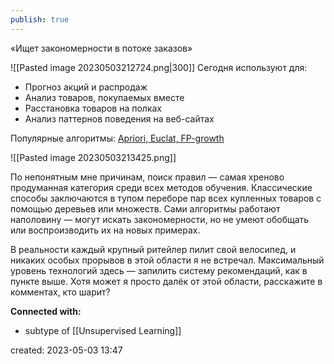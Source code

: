 ```yaml
---
publish: true
---
```


«Ищет закономерности в потоке заказов»

![[Pasted image 20230503212724.png|300]]
Сегодня используют для:
-   Прогноз акций и распродаж
-   Анализ товаров, покупаемых вместе
-   Расстановка товаров на полках
-   Анализ паттернов поведения на веб-сайтах

Популярные алгоритмы: 
[Apriori, Euclat, FP-growth](https://en.wikipedia.org/wiki/Association_rule_learning#Algorithms)

![[Pasted image 20230503213425.png]]

По непонятным мне причинам, поиск правил — самая хреново продуманная категория среди всех методов обучения. Классические способы заключаются в тупом переборе пар всех купленных товаров с помощью деревьев или множеств. Сами алгоритмы работают наполовину — могут искать закономерности, но не умеют обобщать или воспроизводить их на новых примерах.

В реальности каждый крупный ритейлер пилит свой велосипед, и никаких особых прорывов в этой области я не встречал. Максимальный уровень технологий здесь — запилить систему рекомендаций, как в пункте выше. Хотя может я просто далёк от этой области, расскажите в комментах, кто шарит?








**Connected with:**
- subtype of [[Unsupervised Learning]]



created: 2023-05-03 13:47